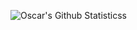 ![Oscar's Github Statisticss](https://github-readme-stats.vercel.app/api?username=opwvhk&show_icons=false)
